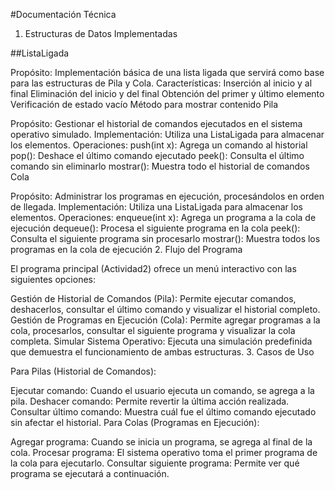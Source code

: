 #Documentación Técnica

1. Estructuras de Datos Implementadas

##ListaLigada

Propósito: Implementación básica de una lista ligada que servirá como base para las estructuras de Pila y Cola.
Características:
Inserción al inicio y al final
Eliminación del inicio y del final
Obtención del primer y último elemento
Verificación de estado vacío
Método para mostrar contenido
Pila

Propósito: Gestionar el historial de comandos ejecutados en el sistema operativo simulado.
Implementación: Utiliza una ListaLigada para almacenar los elementos.
Operaciones:
push(int x): Agrega un comando al historial
pop(): Deshace el último comando ejecutado
peek(): Consulta el último comando sin eliminarlo
mostrar(): Muestra todo el historial de comandos
Cola

Propósito: Administrar los programas en ejecución, procesándolos en orden de llegada.
Implementación: Utiliza una ListaLigada para almacenar los elementos.
Operaciones:
enqueue(int x): Agrega un programa a la cola de ejecución
dequeue(): Procesa el siguiente programa en la cola
peek(): Consulta el siguiente programa sin procesarlo
mostrar(): Muestra todos los programas en la cola de ejecución
2. Flujo del Programa

El programa principal (Actividad2) ofrece un menú interactivo con las siguientes opciones:

Gestión de Historial de Comandos (Pila): Permite ejecutar comandos, deshacerlos, consultar el último comando y visualizar el historial completo.
Gestión de Programas en Ejecución (Cola): Permite agregar programas a la cola, procesarlos, consultar el siguiente programa y visualizar la cola completa.
Simular Sistema Operativo: Ejecuta una simulación predefinida que demuestra el funcionamiento de ambas estructuras.
3. Casos de Uso

Para Pilas (Historial de Comandos):

Ejecutar comando: Cuando el usuario ejecuta un comando, se agrega a la pila.
Deshacer comando: Permite revertir la última acción realizada.
Consultar último comando: Muestra cuál fue el último comando ejecutado sin afectar el historial.
Para Colas (Programas en Ejecución):

Agregar programa: Cuando se inicia un programa, se agrega al final de la cola.
Procesar programa: El sistema operativo toma el primer programa de la cola para ejecutarlo.
Consultar siguiente programa: Permite ver qué programa se ejecutará a continuación.
